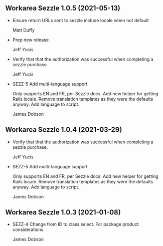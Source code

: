 Workarea Sezzle 1.0.5 (2021-05-13)
--------------------------------------------------------------------------------

*   Ensure return URLs sent to sezzle include locale when not default


    Matt Duffy

*   Prep new release


    Jeff Yucis

*   Verify that that the authorization was successful when completing a sezzle purchase.


    Jeff Yucis

*   SEZZ-5  Add multi-language support

    Only supports EN and FR, per Sezzle docs.
    Add new helper for getting Rails locale.
    Remove translation templates as they were the defaults anyway.
    Add language to script.

    James Dobson



Workarea Sezzle 1.0.4 (2021-03-29)
--------------------------------------------------------------------------------

*   Verify that that the authorization was successful when completing a sezzle purchase.

    Jeff Yucis

*   SEZZ-5  Add multi-language support

    Only supports EN and FR, per Sezzle docs.
    Add new helper for getting Rails locale.
    Remove translation templates as they were the defaults anyway.
    Add language to script.

    James Dobson



Workarea Sezzle 1.0.3 (2021-01-08)
--------------------------------------------------------------------------------

*   SEZZ-4  Change from ID to class select. For package product considerations.


    James Dobson



